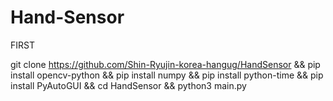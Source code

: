 # Hand-Sensor

FIRST

  git clone https://github.com/Shin-Ryujin-korea-hangug/HandSensor &&
  pip install opencv-python &&
  pip install numpy &&
  pip install python-time &&
  pip install PyAutoGUI &&
  cd HandSensor &&
  python3 main.py
  

